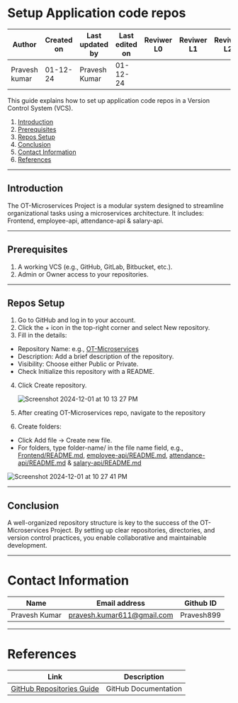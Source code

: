 # Setup Application code repos

| **Author** | **Created on** | **Last updated by** | **Last edited on** | **Reviwer L0** |**Reviwer L1** |**Reviwer L2** |
|------------|----------------|----------------------|---------------------|---------------|---------------|---------------|
| Pravesh kumar      | 01-12-24      | Pravesh Kumar             | 01-12-24           |  | | |     

This guide explains how to set up application code repos in a Version Control System (VCS).

1. [Introduction](#introduction)
2. [Prerequisites](#prerequisites)
3. [Repos Setup](#repos-setup)
4. [Conclusion](#conclusion)
5. [Contact Information](#contact-information)
6. [References](#references)

---

## Introduction

The OT-Microservices Project is a modular system designed to streamline organizational tasks using a microservices architecture. It includes: Frontend, employee-api, attendance-api & salary-api.

---

## Prerequisites

1. A working VCS (e.g., GitHub, GitLab, Bitbucket, etc.).
2. Admin or Owner access to your repositories.

---

## Repos Setup

1. Go to GitHub and log in to your account.
2. Click the + icon in the top-right corner and select New repository.
3. Fill in the details:
  - Repository Name: e.g., [OT-Microservices](https://github.com/Pravesh899/OT-Microservices)
  - Description: Add a brief description of the repository.
  - Visibility: Choose either Public or Private.
  - Check Initialize this repository with a README.
4. Click Create repository.

   ![Screenshot 2024-12-01 at 10 13 27 PM](https://github.com/user-attachments/assets/f015a3e4-97c5-436d-b278-d9eb5c5d2735)

5. After creating OT-Microservices repo, navigate to the repository
6. Create folders:
 - Click Add file → Create new file.
 - For folders, type folder-name/ in the file name field, e.g., [Frontend/README.md](https://github.com/Pravesh899/OT-Microservices/tree/main/frontend), [employee-api/README.md](https://github.com/Pravesh899/OT-Microservices/tree/main/employee-api), [attendance-api/README.md](https://github.com/Pravesh899/OT-Microservices/tree/main/attendance-api) & [salary-api/README.md](https://github.com/Pravesh899/OT-Microservices/tree/main/salary-api)

![Screenshot 2024-12-01 at 10 27 41 PM](https://github.com/user-attachments/assets/a1bcd220-decc-40a6-9690-20cdfd5e9d59)

---
## Conclusion

A well-organized repository structure is key to the success of the OT-Microservices Project. By setting up clear repositories, directories, and version control practices, you enable collaborative and maintainable development.

---
# Contact Information

| **Name** | **Email address**            | **Github ID**
|----------|-------------------------------|-------------------|
| Pravesh Kumar    |  pravesh.kumar611@gmail.com           | Pravesh899 |

---

# References

| **Link** | **Description**            |
|----------|-------------------------------|
|[GitHub Repositories Guide](https://docs.github.com/en/repositories)| GitHub Documentation|
